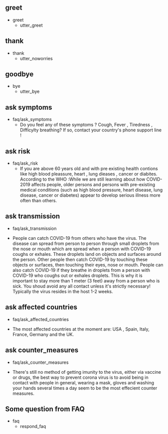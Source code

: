 ## greet
* greet
  - utter_greet

## thank
* thank
  - utter_noworries

## goodbye
* bye
  - utter_bye

## ask symptoms
* faq/ask_symptoms
  - Do you feel any of these symptoms ? Cough, Fever , Tiredness , Difficylty breathing? If so, contact your country's phone support line ! 


## ask risk
* faq/ask_risk
  - If you are above 60 years old and with pre existing health contions like high blood pleassure, heart , lung dieases , cancer or diabites. According to the WHO :While we are still learning about how COVID-2019 affects people, older persons and persons with pre-existing medical conditions (such as high blood pressure, heart disease, lung disease, cancer or diabetes)  appear to develop serious illness more often than others. 

## ask transmission
* faq/ask_transmission
 - People can catch COVID-19 from others who have the virus. The disease can spread from person to person through small droplets from the nose or mouth which are spread when a person with COVID-19 coughs or exhales. These droplets land on objects and surfaces around the person. Other people then catch COVID-19 by touching these objects or surfaces, then touching their eyes, nose or mouth. People can also catch COVID-19 if they breathe in droplets from a person with COVID-19 who coughs out or exhales droplets. This is why it is important to stay more than 1 meter (3 feet) away from a person who is sick. You shoud avoid any all contact unless it's strictly necessary! Typically the virus resides in the host 1-2 weeks. 


## ask affected countries
* faq/ask_affected_countries
 - The most affected countries at the moment are: USA , Spain, Italy, France, Germany and the UK.



##  ask counter_measures
* faq/ask_counter_measures
 - There's still no method of getting imunity to the virus, either via vaccine or drugs, the best way to prevent corona virus is to avoid being in contact with people in general, wearing a mask, gloves and washing your hands several times a day seem to be the most effecient counter measures.



 ## Some question from FAQ
* faq
    - respond_faq